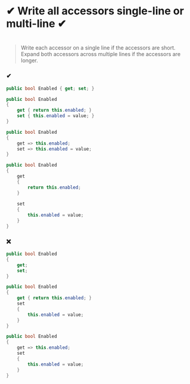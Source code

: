 # ✔ Write all accessors single-line or multi-line ✔
#

> Write each accessor on a single line if the accessors are short.  
> Expand both accessors across multiple lines if the accessors are longer.  

### ✔
``` csharp
public bool Enabled { get; set; }
```
``` csharp
public bool Enabled
{
    get { return this.enabled; }
    set { this.enabled = value; }
}
```
``` csharp
public bool Enabled
{
    get => this.enabled;
    set => this.enabled = value;
}
```
``` csharp
public bool Enabled
{
    get
    {
        return this.enabled;
    }
    
    set
    {
        this.enabled = value;
    }
}
```

### ❌ 
``` csharp
public bool Enabled
{
    get;
    set;
}
```
``` csharp
public bool Enabled
{
    get { return this.enabled; }
    set
    {
        this.enabled = value;
    }
}
```
``` csharp
public bool Enabled
{
    get => this.enabled;
    set
    {
        this.enabled = value;
    }
}
```
